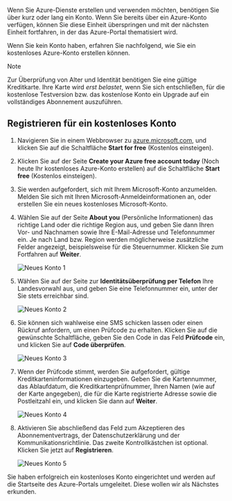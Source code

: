 Wenn Sie Azure-Dienste erstellen und verwenden möchten, benötigen Sie über kurz oder lang ein Konto. Wenn Sie bereits über ein Azure-Konto verfügen, können Sie diese Einheit überspringen und mit der nächsten Einheit fortfahren, in der das Azure-Portal thematisiert wird.

Wenn Sie kein Konto haben, erfahren Sie nachfolgend, wie Sie ein kostenloses Azure-Konto erstellen können.

> [!NOTE]
> Zur Überprüfung von Alter und Identität benötigen Sie eine gültige Kreditkarte. Ihre Karte wird _erst belastet_, wenn Sie sich entschließen, für die kostenlose Testversion bzw. das kostenlose Konto ein Upgrade auf ein vollständiges Abonnement auszuführen.

## <a name="sign-up-for-a-free-account"></a>Registrieren für ein kostenloses Konto

1. Navigieren Sie in einem Webbrowser zu [azure.microsoft.com](https://azure.microsoft.com?azure-portal=true), und klicken Sie auf die Schaltfläche **Start for free** (Kostenlos einsteigen).

1. Klicken Sie auf der Seite **Create your Azure free account today** (Noch heute Ihr kostenloses Azure-Konto erstellen) auf die Schaltfläche **Start free** (Kostenlos einsteigen). 

1. Sie werden aufgefordert, sich mit Ihrem Microsoft-Konto anzumelden. Melden Sie sich mit Ihren Microsoft-Anmeldeinformationen an, oder erstellen Sie ein neues kostenloses Microsoft-Konto.

1. Wählen Sie auf der Seite **About you** (Persönliche Informationen) das richtige Land oder die richtige Region aus, und geben Sie dann Ihren Vor- und Nachnamen sowie Ihre E-Mail-Adresse und Telefonnummer ein. Je nach Land bzw. Region werden möglicherweise zusätzliche Felder angezeigt, beispielsweise für die Steuernummer. Klicken Sie zum Fortfahren auf **Weiter**.

   ![Neues Konto 1](../media-draft/4-new-account-1.png)

1. Wählen Sie auf der Seite zur **Identitätsüberprüfung per Telefon** Ihre Landesvorwahl aus, und geben Sie eine Telefonnummer ein, unter der Sie stets erreichbar sind.

   ![Neues Konto 2](../media-draft/4-new-account-2.png)

1. Sie können sich wahlweise eine SMS schicken lassen oder einen Rückruf anfordern, um einen Prüfcode zu erhalten. Klicken Sie auf die gewünschte Schaltfläche, geben Sie den Code in das Feld **Prüfcode** ein, und klicken Sie auf **Code überprüfen**.

   ![Neues Konto 3](../media-draft/4-new-account-3.png)

1. Wenn der Prüfcode stimmt, werden Sie aufgefordert, gültige Kreditkarteninformationen einzugeben. Geben Sie die Kartennummer, das Ablaufdatum, die Kreditkartenprüfnummer, Ihren Namen (wie auf der Karte angegeben), die für die Karte registrierte Adresse sowie die Postleitzahl ein, und klicken Sie dann auf **Weiter**.

   ![Neues Konto 4](../media-draft/4-new-account-4.png)

1. Aktivieren Sie abschließend das Feld zum Akzeptieren des Abonnementvertrags, der Datenschutzerklärung und der Kommunikationsrichtlinie. Das zweite Kontrollkästchen ist optional. Klicken Sie jetzt auf **Registrieren**.

   ![Neues Konto 5](../media-draft/4-new-account-5.png)

Sie haben erfolgreich ein kostenloses Konto eingerichtet und werden auf die Startseite des Azure-Portals umgeleitet. Diese wollen wir als Nächstes erkunden.
